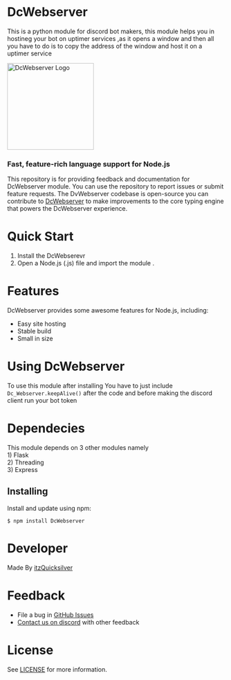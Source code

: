 # DcWebserver
This is a python module for discord bot makers, this module helps you in hostineg your bot on uptimer services ,as it opens a window and then all you have to do is to copy the address of the window and host it on a uptimer service 

<!-- ![DcWebserver Logo](https://images-ext-1.discordapp.net/external/Ec1UJ1VZQdI1CeSPHZNnwxxMzCjtTu7msgkca7NDuGA/https/cdn.discordapp.com/avatars/933987789719109642/59734422bfd413c193671c6080da08da.webp)
 -->
 
 <img src="https://cdn.discordapp.com/avatars/933987789719109642/59734422bfd413c193671c6080da08da.png" alt="DcWebserver Logo" width="200" align="center"/>

### Fast, feature-rich language support for Node.js

This repository is for providing feedback and documentation for DcWebserver module. You can use the repository to report issues or submit feature requests. The DvWebserver codebase is open-source you can contribute to [DcWebserver](https://github.com/QuicksilverYT/DcWebserver) to make improvements to the core typing engine that powers the DcWebserver experience.


# Quick Start

1. Install the DcWebserevr
2. Open a Node.js (.js) file and import the module 
.

# Features


DcWebserver provides some awesome features for Node.js, including:

-   Easy site hosting
-   Stable build
-   Small in size


# Using DcWebserver
To use this module after installing You have to just include `Dc_Webserver.keepAlive()` after the code and before making the discord client run your bot token

# Dependecies 

This module depends on 3 other modules namely 
<br> 1) Flask
<br> 2) Threading
<br> 3) Express

Installing
----------

Install and update using npm:



    $ npm install DcWebserver

# Developer 
Made By [itzQuicksilver](https://github.com/QuicksilverYT)

# Feedback

-   File a bug in [GitHub Issues](https://github.com/QuicksilverYT/DcWebserver/issues/new/choose)
-   [Contact us on discord](https://discord.gg/TaynAW9WXt) with other feedback

# License

See [LICENSE](https://github.com/QuicksilverYT/DcWebserver/blob/main/LICENCE.txt) for more information.
